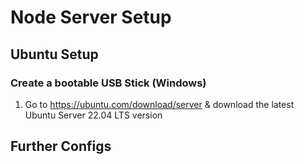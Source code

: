 # Node Server Setup


## Ubuntu Setup 

### Create a bootable USB Stick (Windows)

1. Go to https://ubuntu.com/download/server & download the latest Ubuntu Server 22.04 LTS version





## Further Configs
